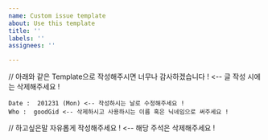```yaml
---
name: Custom issue template
about: Use this template
title: ''
labels: ''
assignees: ''

---
```


// 아래와 같은 Template으로 작성해주시면 너무나 감사하겠습니다 ! <-- 글 작성 시에는 삭제해주세요 !

```
Date :  201231 (Mon) <-- 작성하시는 날로 수정해주세요 ! 
Who :  goodGid <-- 삭제하시고 사용하시는 이름 혹은 닉네임으로 써주세요 !
```

// 하고싶은말 자유롭게 작성해주세요 ! <-- 해당 주석은 삭제해주세요 !

